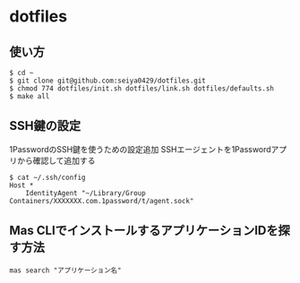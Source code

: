 # dotfiles

## 使い方

```
$ cd ~
$ git clone git@github.com:seiya0429/dotfiles.git
$ chmod 774 dotfiles/init.sh dotfiles/link.sh dotfiles/defaults.sh
$ make all
```

## SSH鍵の設定
1PasswordのSSH鍵を使うための設定追加
SSHエージェントを1Passwordアプリから確認して追加する

```
$ cat ~/.ssh/config
Host *
	IdentityAgent "~/Library/Group Containers/XXXXXXX.com.1password/t/agent.sock"
```

## Mas CLIでインストールするアプリケーションIDを探す方法
```
mas search "アプリケーション名"
```
